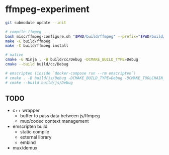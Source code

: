 # ffmpeg-experiment

```sh
git submodule update --init

# compile ffmpeg
bash misc/ffmpeg-configure.sh "$PWD/build/ffmpeg" --prefix="$PWD/build/ffmpeg-prefix" --disable-autodetect --disable-everything --disable-asm --disable-doc --enable-demuxer=webm_dash_manifest --enable-muxer=opus
make -C build/ffmpeg
make -C build/ffmpeg install

# native
cmake -G Ninja . -B build/cc/Debug -DCMAKE_BUILD_TYPE=Debug
cmake --build build/cc/Debug

# emscripten (inside `docker-compose run --rm emscripten`)
# cmake . -B build/js/Debug -DCMAKE_BUILD_TYPE=Debug -DCMAKE_TOOLCHAIN_FILE=/emsdk/upstream/emscripten/cmake/Modules/Platform/Emscripten.cmake
# cmake --build build/js/Debug
```

## TODO

- c++ wrapper
  - buffer to pass data between js/ffmpeg
  - mux/codec context management
- emscripten build
  - static compile
  - external library
  - embind
- mux/demux
